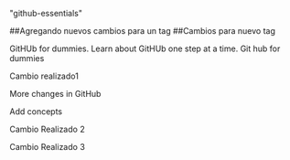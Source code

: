 "github-essentials" 

##Agregando nuevos cambios para un tag
##Cambios para nuevo tag

GitHUb for dummies. Learn about GitHUb one step at a time.
Git hub for dummies


Cambio realizado1

More changes in GitHub

Add concepts

Cambio Realizado 2

Cambio Realizado 3
